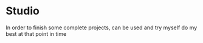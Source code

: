 # Studio
In order to finish some complete projects, can be used and try myself do my best at that point in time
